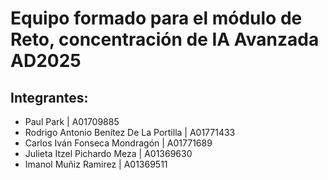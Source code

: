 # Equipo formado para el módulo de Reto, concentración de IA Avanzada AD2025

## Integrantes:
- Paul Park | A01709885
- Rodrigo Antonio Benítez De La Portilla | A01771433
- Carlos Iván Fonseca Mondragón | A01771689
- Julieta Itzel Pichardo Meza | A01369630
- Imanol Muñiz Ramirez | A01369511
